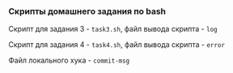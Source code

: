 ### Скрипты домашнего задания по bash

Скрипт для задания 3 - `task3.sh`, файл вывода скрипта - `log`

Скрипт для задания 4 - `task4.sh`, файл вывода скрипта - `error`

Файл локального хука - `commit-msg`
